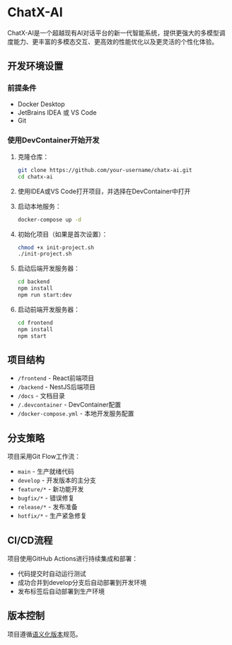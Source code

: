 # ChatX-AI

ChatX-AI是一个超越现有AI对话平台的新一代智能系统，提供更强大的多模型调度能力、更丰富的多模态交互、更高效的性能优化以及更灵活的个性化体验。

## 开发环境设置

### 前提条件

- Docker Desktop
- JetBrains IDEA 或 VS Code
- Git

### 使用DevContainer开始开发

1. 克隆仓库：
   ```bash
   git clone https://github.com/your-username/chatx-ai.git
   cd chatx-ai
   ```

2. 使用IDEA或VS Code打开项目，并选择在DevContainer中打开

3. 启动本地服务：
   ```bash
   docker-compose up -d
   ```

4. 初始化项目（如果是首次设置）：
   ```bash
   chmod +x init-project.sh
   ./init-project.sh
   ```

5. 启动后端开发服务器：
   ```bash
   cd backend
   npm install
   npm run start:dev
   ```

6. 启动前端开发服务器：
   ```bash
   cd frontend
   npm install
   npm start
   ```

## 项目结构

- `/frontend` - React前端项目
- `/backend` - NestJS后端项目
- `/docs` - 文档目录
- `/.devcontainer` - DevContainer配置
- `/docker-compose.yml` - 本地开发服务配置

## 分支策略

项目采用Git Flow工作流：
- `main` - 生产就绪代码
- `develop` - 开发版本的主分支
- `feature/*` - 新功能开发
- `bugfix/*` - 错误修复
- `release/*` - 发布准备
- `hotfix/*` - 生产紧急修复

## CI/CD流程

项目使用GitHub Actions进行持续集成和部署：
- 代码提交时自动运行测试
- 成功合并到develop分支后自动部署到开发环境
- 发布标签后自动部署到生产环境

## 版本控制

项目遵循[语义化版本](https://semver.org/)规范。
